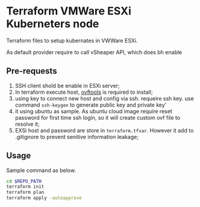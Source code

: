 # Terraform VMWare ESXi Kuberneters node #

Terraform files to setup kubernates in VWWare ESXi.

As default provider require to call vSheaper API, which does bh  enable 

## Pre-requests ##
1. SSH client shold be enable in ESXi server;
2. In terraform execute host, [ovftools](https://customerconnect.vmware.com/downloads/get-download?downloadGroup=OVFTOOL443) is required to install;
3. using key to connect new host and config via ssh. requeire ssh key. use command  `ssh-keygen` to generate public key and private key'
4. it using ubuntu as sample. As ubuntu cloud image require reset password for first time ssh login, so it will create custom ovf file to resolve it;
5. EXSi host and password are store in `terraform.tfvar`. However it add to .gitignore to prevent senitive information leakage;

## Usage ##
Sample command as below.
```sh
cd $REPO_PATH
terraform init
terraform plan
terraform apply -autoapprove
```